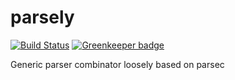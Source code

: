 # parsely

[![Build Status](https://travis-ci.org/intel-hpdd/parsely.svg?branch=master)](https://travis-ci.org/intel-hpdd/parsely)
[![Greenkeeper badge](https://badges.greenkeeper.io/intel-hpdd/parsely.svg)](https://greenkeeper.io/)

Generic parser combinator loosely based on parsec

